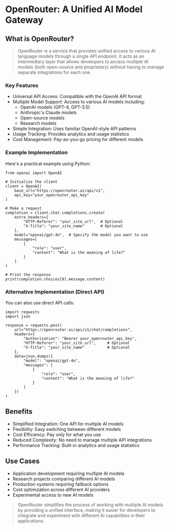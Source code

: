 # OpenRouter: A Unified AI Model Gateway

## What is OpenRouter?

> OpenRouter is a service that provides unified access to various AI language models through a single API endpoint. It acts as an intermediary layer that allows developers to access multiple AI models (both open-source and proprietary) without having to manage separate integrations for each one.

### Key Features

+ Universal API Access: Compatible with the OpenAI API format
+ Multiple Model Support: Access to various AI models including:
	+ OpenAI models (GPT-4, GPT-3.5)
	+ Anthropic's Claude models
	+ Open-source models
	+ Research models
+ Simple Integration: Uses familiar OpenAI-style API patterns
+ Usage Tracking: Provides analytics and usage statistics
+ Cost Management: Pay-as-you-go pricing for different models

### Example Implementation

Here's a practical example using Python:

```
from openai import OpenAI

# Initialize the client
client = OpenAI(
    base_url="https://openrouter.ai/api/v1",
    api_key="your_openrouter_api_key"
)

# Make a request
completion = client.chat.completions.create(
    extra_headers={
        "HTTP-Referer": "your_site_url",  # Optional
        "X-Title": "your_site_name"       # Optional
    },
    model="openai/gpt-4o",  # Specify the model you want to use
    messages=[
        {
            "role": "user",
            "content": "What is the meaning of life?"
        }
    ]
)

# Print the response
print(completion.choices[0].message.content)
```

### Alternative Implementation (Direct API)

You can also use direct API calls:

```
import requests
import json

response = requests.post(
    url="https://openrouter.ai/api/v1/chat/completions",
    headers={
        "Authorization": "Bearer your_openrouter_api_key",
        "HTTP-Referer": "your_site_url",     # Optional
        "X-Title": "your_site_name"          # Optional
    },
    data=json.dumps({
        "model": "openai/gpt-4o",
        "messages": [
            {
                "role": "user",
                "content": "What is the meaning of life?"
            }
        ]
    })
)
```

## Benefits

+ Simplified Integration: One API for multiple AI models
+ Flexibility: Easy switching between different models
+ Cost Efficiency: Pay only for what you use
+ Reduced Complexity: No need to manage multiple API integrations
+ Performance Tracking: Built-in analytics and usage statistics

## Use Cases

+ Application development requiring multiple AI models
+ Research projects comparing different AI models
+ Production systems requiring fallback options
+ Cost optimization across different AI providers
+ Experimental access to new AI models

> OpenRouter simplifies the process of working with multiple AI models by providing a unified interface, making it easier for developers to integrate and experiment with different AI capabilities in their applications.

